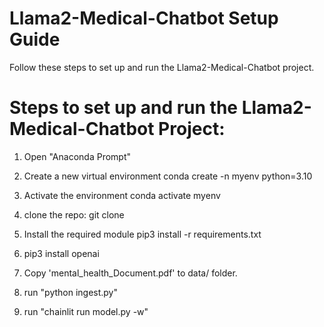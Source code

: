 # Llama2-Medical-Chatbot Setup Guide

Follow these steps to set up and run the Llama2-Medical-Chatbot project.











# Steps to set up and run the Llama2-Medical-Chatbot Project:

1. Open "Anaconda Prompt"

2. Create a new virtual environment
   conda create -n myenv python=3.10

3. Activate the environment
   conda activate myenv

4. clone the repo:
   git clone <the repo>

5. Install the required module
   pip3 install -r requirements.txt

6. pip3 install openai

7. Copy 'mental_health_Document.pdf' to data/ folder.

8. run "python ingest.py"

9. run "chainlit run model.py -w"
